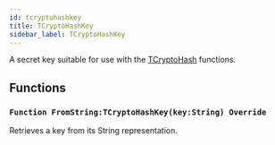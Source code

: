 ```yaml
---
id: tcryptohashkey
title: TCryptoHashKey
sidebar_label: TCryptoHashKey
---
```


A secret key suitable for use with the [TCryptoHash](../../../crypto/crypto.crypto/tcryptohash) functions.


## Functions

### `Function FromString:TCryptoHashKey(key:String) Override`

Retrieves a key from its String representation.

<br/>

